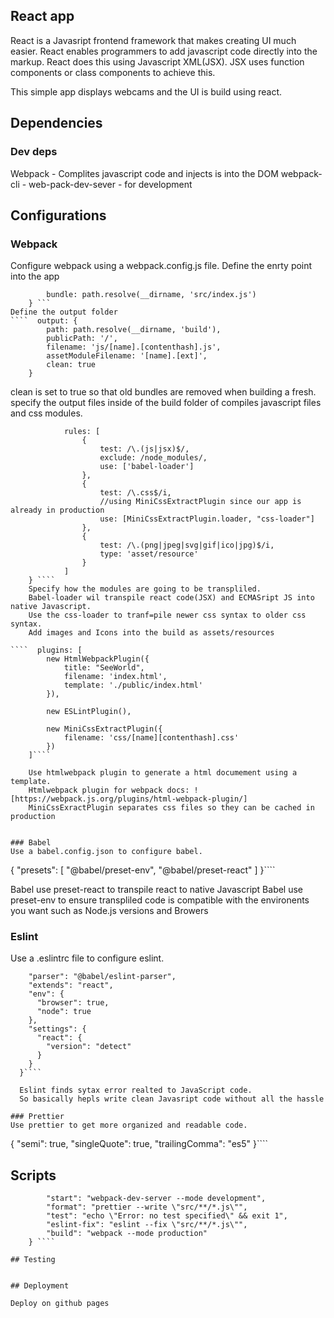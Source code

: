 ## React app
React is a Javasript frontend framework that makes creating UI much easier. React enables programmers to add javascript code directly into the markup. React does this using Javascript XML(JSX). JSX uses function components or class components to achieve this. 

This simple app displays webcams and the UI is build using react.

## Dependencies
### Dev deps
Webpack - Complites javascript code and injects is into the DOM 
webpack-cli - 
web-pack-dev-sever - for development


## Configurations
### Webpack
Configure webpack using a webpack.config.js file. Define the enrty point into the app 
````  entry: {
        bundle: path.resolve(__dirname, 'src/index.js')
    } ```
Define the output folder
````  output: {
        path: path.resolve(__dirname, 'build'),
        publicPath: '/',
        filename: 'js/[name].[contenthash].js',
        assetModuleFilename: '[name].[ext]',
        clean: true
    } 
````
clean is set to true so that old bundles are removed when building a fresh. 
specify the output files inside of the build folder of compiles javascript files and css modules. 

````    module: {
            rules: [
                {
                    test: /\.(js|jsx)$/,
                    exclude: /node_modules/,
                    use: ['babel-loader']
                },
                {
                    test: /\.css$/i,
                    //using MiniCssExtractPlugin since our app is already in production
                    use: [MiniCssExtractPlugin.loader, "css-loader"]
                },
                {
                    test: /\.(png|jpeg|svg|gif|ico|jpg)$/i,
                    type: 'asset/resource'
                }
            ]   
    } ````
    Specify how the modules are going to be transpliled.  
    Babel-loader wil transpile react code(JSX) and ECMASript JS into native Javascript. 
    Use the css-loader to tranf=pile newer css syntax to older css syntax.
    Add images and Icons into the build as assets/resources

````  plugins: [
        new HtmlWebpackPlugin({
            title: "SeeWorld",
            filename: 'index.html',
            template: './public/index.html'
        }),
     
        new ESLintPlugin(),
    
        new MiniCssExtractPlugin({
            filename: 'css/[name][contenthash].css'
        })
    ]````

    Use htmlwebpack plugin to generate a html documement using a template.  
    Htmlwebpack plugin for webpack docs: ![https://webpack.js.org/plugins/html-webpack-plugin/]
    MiniCssExractPlugin separates css files so they can be cached in production


### Babel
Use a babel.config.json to configure babel.

````
{
    "presets": [
        "@babel/preset-env",
        "@babel/preset-react"
    ]
}````

Babel use preset-react to transpile react to native Javascript
Babel use preset-env to ensure transpliled code is compatible with the environents you want such as Node.js versions and  Browers

### Eslint
Use a .eslintrc file to configure eslint.

````{
    "parser": "@babel/eslint-parser",
    "extends": "react",
    "env": {
      "browser": true,
      "node": true
    },
    "settings": {
      "react": {
        "version": "detect"
      }
    }
  }````

  Eslint finds sytax error realted to JavaScript code. 
  So basically hepls write clean Javasript code without all the hassle 

### Prettier
Use prettier to get more organized and readable code.
````
{
    "semi": true,
    "singleQuote": true,
    "trailingComma": "es5"
   }````

## Scripts
````   "scripts": {
        "start": "webpack-dev-server --mode development",
        "format": "prettier --write \"src/**/*.js\"",
        "test": "echo \"Error: no test specified\" && exit 1",
        "eslint-fix": "eslint --fix \"src/**/*.js\"",
        "build": "webpack --mode production"
    } ````

## Testing


## Deployment

Deploy on github pages


